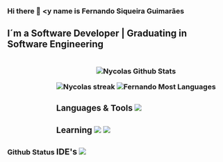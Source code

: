 ### Hi there 👋 <y name is Fernando Siqueira Guimarães

<!--
Here are some ideas to get you started:

- 🔭 I’m currently working on ...
- 🌱 I’m currently learning ...
- 👯 I’m looking to collaborate on ...
- 🤔 I’m looking for help with ...
- 💬 Ask me about ...
- 📫 How to reach me: ...
- 😄 Pronouns: ...
- ⚡ Fun fact: ...
-->

<h2> I´m a Software Developer | Graduating in Software Engineering</h2>
 
 
  <h3>Github Status
    <div style="display: inline-block">
   <p align="center"><img alt="Nycolas Github Stats"   src="https://github-readme-stats.vercel.app/api?username=Fernando-Gui&show_icons=false&count_private=True&theme=blue-green&hide_border=true&bg_color=0D1117" /></a></p>
  <p align="center" >
    <img  alt="Nycolas streak"  src="https://github-readme-streak-stats.herokuapp.com/?user=Fernando-Gui&theme=blue-green&hide_border=true&stroke=0000&background=0D1117" /> </a>
    <img  alt="Fernando Most Languages"  src="https://github-readme-stats.vercel.app/api/top-langs/?username=Fernando-Gui&theme=blue-green&hide_border=true&bg_color=0D1116"/></a></p>
    

  <h3>Languages & Tools
    <div style="display: inline-block;">
    <img src="https://img.shields.io/badge/-JavaScript-000?&logo=JavaScript">
    </div>

  <h3>Learning
    <div style="display: inline-block;">
    <img src="https://img.shields.io/badge/-Git-000?&logo=Git">    
    <img src="https://img.shields.io/badge/-MySQL-000?&logo=MySQL">
    </div>

  <h3>IDE's
    <div style="display: inline-block;">
    <img src="https://img.shields.io/badge/-Visual%20Studio%20Code-000?&logo=Visual%20Studio%20Code&logoColor=blue">
